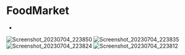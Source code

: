 # FoodMarket
-
![Screenshot_20230704_223850](https://github.com/matr1x244/FoodMarket/assets/68413503/670fba5e-0379-4b17-a01f-f91fa9b96ede)
![Screenshot_20230704_223835](https://github.com/matr1x244/FoodMarket/assets/68413503/b2c74200-3e3d-4131-a9d6-4f3abea52d7e)
![Screenshot_20230704_223824](https://github.com/matr1x244/FoodMarket/assets/68413503/17da8465-8427-43e4-9ece-50d058627bdd)
![Screenshot_20230704_223812](https://github.com/matr1x244/FoodMarket/assets/68413503/5f5487c0-6a77-4444-b214-bc08560f6d43)
